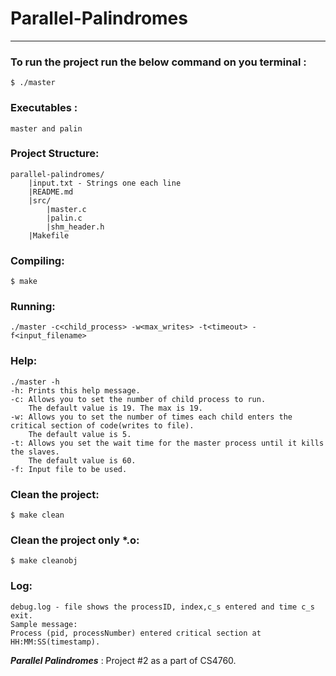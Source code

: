 # Parallel-Palindromes
----------------------

### To run the project run the below command on you terminal :
```
$ ./master
```

### Executables :
```
master and palin
```

### Project Structure:

```
parallel-palindromes/
	|input.txt - Strings one each line
	|README.md
	|src/
		|master.c
		|palin.c
		|shm_header.h
	|Makefile
```

### Compiling:

```
$ make
```
### Running:

```
./master -c<child_process> -w<max_writes> -t<timeout> -f<input_filename>
```

### Help:

```
./master -h
-h: Prints this help message.
-c: Allows you to set the number of child process to run.
	The default value is 19. The max is 19.
-w: Allows you to set the number of times each child enters the critical section of code(writes to file).
	The default value is 5.
-t: Allows you set the wait time for the master process until it kills the slaves.
	The default value is 60.
-f: Input file to be used.
```

### Clean the project:

```
$ make clean
```

### Clean the project only *.o:

```
$ make cleanobj
```

### Log:

```
debug.log - file shows the processID, index,c_s entered and time c_s exit.
Sample message:
Process (pid, processNumber) entered critical section at HH:MM:SS(timestamp).
```

***Parallel Palindromes*** : Project #2 as a part of CS4760. 